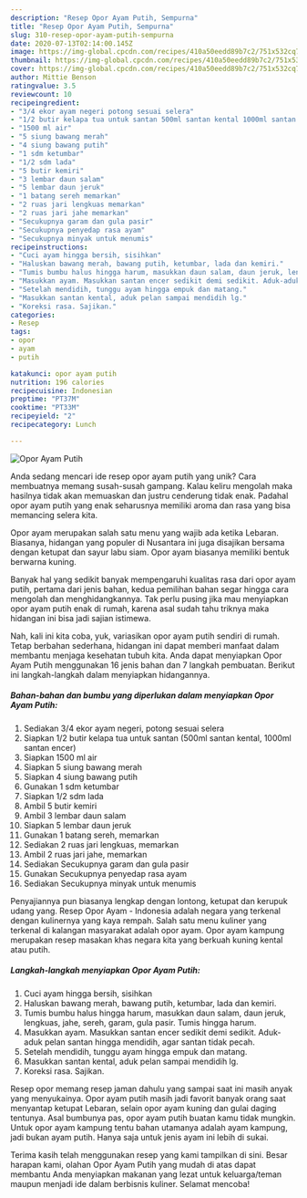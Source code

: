 ```yaml
---
description: "Resep Opor Ayam Putih, Sempurna"
title: "Resep Opor Ayam Putih, Sempurna"
slug: 310-resep-opor-ayam-putih-sempurna
date: 2020-07-13T02:14:00.145Z
image: https://img-global.cpcdn.com/recipes/410a50eedd89b7c2/751x532cq70/opor-ayam-putih-foto-resep-utama.jpg
thumbnail: https://img-global.cpcdn.com/recipes/410a50eedd89b7c2/751x532cq70/opor-ayam-putih-foto-resep-utama.jpg
cover: https://img-global.cpcdn.com/recipes/410a50eedd89b7c2/751x532cq70/opor-ayam-putih-foto-resep-utama.jpg
author: Mittie Benson
ratingvalue: 3.5
reviewcount: 10
recipeingredient:
- "3/4 ekor ayam negeri potong sesuai selera"
- "1/2 butir kelapa tua untuk santan 500ml santan kental 1000ml santan encer"
- "1500 ml air"
- "5 siung bawang merah"
- "4 siung bawang putih"
- "1 sdm ketumbar"
- "1/2 sdm lada"
- "5 butir kemiri"
- "3 lembar daun salam"
- "5 lembar daun jeruk"
- "1 batang sereh memarkan"
- "2 ruas jari lengkuas memarkan"
- "2 ruas jari jahe memarkan"
- "Secukupnya garam dan gula pasir"
- "Secukupnya penyedap rasa ayam"
- "Secukupnya minyak untuk menumis"
recipeinstructions:
- "Cuci ayam hingga bersih, sisihkan"
- "Haluskan bawang merah, bawang putih, ketumbar, lada dan kemiri."
- "Tumis bumbu halus hingga harum, masukkan daun salam, daun jeruk, lengkuas, jahe, sereh, garam, gula pasir. Tumis hingga harum."
- "Masukkan ayam. Masukkan santan encer sedikit demi sedikit. Aduk-aduk pelan santan hingga mendidih, agar santan tidak pecah."
- "Setelah mendidih, tunggu ayam hingga empuk dan matang."
- "Masukkan santan kental, aduk pelan sampai mendidih lg."
- "Koreksi rasa. Sajikan."
categories:
- Resep
tags:
- opor
- ayam
- putih

katakunci: opor ayam putih 
nutrition: 196 calories
recipecuisine: Indonesian
preptime: "PT37M"
cooktime: "PT33M"
recipeyield: "2"
recipecategory: Lunch

---
```



![Opor Ayam Putih](https://img-global.cpcdn.com/recipes/410a50eedd89b7c2/751x532cq70/opor-ayam-putih-foto-resep-utama.jpg)

Anda sedang mencari ide resep opor ayam putih yang unik? Cara membuatnya memang susah-susah gampang. Kalau keliru mengolah maka hasilnya tidak akan memuaskan dan justru cenderung tidak enak. Padahal opor ayam putih yang enak seharusnya memiliki aroma dan rasa yang bisa memancing selera kita.

Opor ayam merupakan salah satu menu yang wajib ada ketika Lebaran. Biasanya, hidangan yang populer di Nusantara ini juga disajikan bersama dengan ketupat dan sayur labu siam. Opor ayam biasanya memiliki bentuk berwarna kuning.

Banyak hal yang sedikit banyak mempengaruhi kualitas rasa dari opor ayam putih, pertama dari jenis bahan, kedua pemilihan bahan segar hingga cara mengolah dan menghidangkannya. Tak perlu pusing jika mau menyiapkan opor ayam putih enak di rumah, karena asal sudah tahu triknya maka hidangan ini bisa jadi sajian istimewa.


Nah, kali ini kita coba, yuk, variasikan opor ayam putih sendiri di rumah. Tetap berbahan sederhana, hidangan ini dapat memberi manfaat dalam membantu menjaga kesehatan tubuh kita. Anda dapat menyiapkan Opor Ayam Putih menggunakan 16 jenis bahan dan 7 langkah pembuatan. Berikut ini langkah-langkah dalam menyiapkan hidangannya.

<!--inarticleads1-->

##### Bahan-bahan dan bumbu yang diperlukan dalam menyiapkan Opor Ayam Putih:

1. Sediakan 3/4 ekor ayam negeri, potong sesuai selera
1. Siapkan 1/2 butir kelapa tua untuk santan (500ml santan kental, 1000ml santan encer)
1. Siapkan 1500 ml air
1. Siapkan 5 siung bawang merah
1. Siapkan 4 siung bawang putih
1. Gunakan 1 sdm ketumbar
1. Siapkan 1/2 sdm lada
1. Ambil 5 butir kemiri
1. Ambil 3 lembar daun salam
1. Siapkan 5 lembar daun jeruk
1. Gunakan 1 batang sereh, memarkan
1. Sediakan 2 ruas jari lengkuas, memarkan
1. Ambil 2 ruas jari jahe, memarkan
1. Sediakan Secukupnya garam dan gula pasir
1. Gunakan Secukupnya penyedap rasa ayam
1. Sediakan Secukupnya minyak untuk menumis


Penyajiannya pun biasanya lengkap dengan lontong, ketupat dan kerupuk udang yang. Resep Opor Ayam - Indonesia adalah negara yang terkenal dengan kulinernya yang kaya rempah. Salah satu menu kuliner yang terkenal di kalangan masyarakat adalah opor ayam. Opor ayam kampung merupakan resep masakan khas negara kita yang berkuah kuning kental atau putih. 

<!--inarticleads2-->

##### Langkah-langkah menyiapkan Opor Ayam Putih:

1. Cuci ayam hingga bersih, sisihkan
1. Haluskan bawang merah, bawang putih, ketumbar, lada dan kemiri.
1. Tumis bumbu halus hingga harum, masukkan daun salam, daun jeruk, lengkuas, jahe, sereh, garam, gula pasir. Tumis hingga harum.
1. Masukkan ayam. Masukkan santan encer sedikit demi sedikit. Aduk-aduk pelan santan hingga mendidih, agar santan tidak pecah.
1. Setelah mendidih, tunggu ayam hingga empuk dan matang.
1. Masukkan santan kental, aduk pelan sampai mendidih lg.
1. Koreksi rasa. Sajikan.


Resep opor memang resep jaman dahulu yang sampai saat ini masih anyak yang menyukainya. Opor ayam putih masih jadi favorit banyak orang saat menyantap ketupat Lebaran, selain opor ayam kuning dan gulai daging tentunya. Asal bumbunya pas, opor ayam putih buatan kamu tidak mungkin. Untuk opor ayam kampung tentu bahan utamanya adalah ayam kampung, jadi bukan ayam putih. Hanya saja untuk jenis ayam ini lebih di sukai. 

Terima kasih telah menggunakan resep yang kami tampilkan di sini. Besar harapan kami, olahan Opor Ayam Putih yang mudah di atas dapat membantu Anda menyiapkan makanan yang lezat untuk keluarga/teman maupun menjadi ide dalam berbisnis kuliner. Selamat mencoba!
